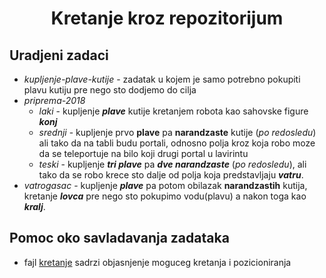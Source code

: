 <h1 align = "center"> Kretanje kroz repozitorijum </h1>

## Uradjeni zadaci
  - *kupljenje-plave-kutije* - zadatak u kojem je samo potrebno pokupiti plavu kutiju pre nego sto dodjemo do cilja
  - *priprema-2018* 
     - *laki* - kupljenje ***plave*** kutije kretanjem robota kao sahovske figure ***konj***
     - *srednji* - kupljenje prvo **plave** pa **narandzaste** kutije (*po redosledu*) ali tako da na tabli budu portali, odnosno polja kroz koja robo moze da se teleportuje na bilo koji drugi portal u lavirintu
     - *teski* - kupljenje ***tri plave*** pa ***dve narandzaste*** (*po redosledu*), ali tako da se robo krece sto dalje od polja koja predstavljaju ***vatru***.
  - *vatrogasac* - kupljenje ***plave*** pa potom obilazak **narandzastih** kutija, kretanje ***lovca*** pre nego sto pokupimo vodu(plavu) a nakon toga kao ***kralj***.
## Pomoc oko savladavanja zadataka
  - fajl [kretanje](https://github.com/vlaksi/OsnoveRacunarskeInteligencije/tree/master/Vezbe/priprema%20K1/pripema-Vaksi/kretanje) sadrzi objasnjenje moguceg kretanja i pozicioniranja 
